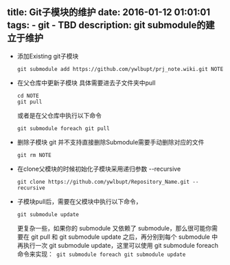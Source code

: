 title: Git子模块的维护
date: 2016-01-12 01:01:01
tags: 
    - git
    - TBD
description: git submodule的建立于维护
---

*   添加Existing git子模块

        git submodule add https://github.com/ywlbupt/prj_note.wiki.git NOTE
*   在父仓库中更新子模块
    具体需要进去子文件夹中pull

        cd NOTE
        git pull

    或者是在父仓库中执行以下命令 

        git submodule foreach git pull

*   删除子模块
    git 并不支持直接删除Submodule需要手动删除对应的文件

        git rm NOTE

*   在clone父模块的时候初始化子模块采用递归参数 --recursive

        git clone https://github.com/ywlbupt/Repository_Name.git --recursive

*   子模块pull后，需要在父模块中执行以下命令，

        git submodule update

    更复杂一些，如果你的 submodule 又依赖了 submodule，那么很可能你需要在 git pull 和 git submodule update 之后，再分别到每个 submodule 中再执行一次 git submodule update，这里可以使用 git submodule foreach 命令来实现：` git submodule foreach git submodule update`
